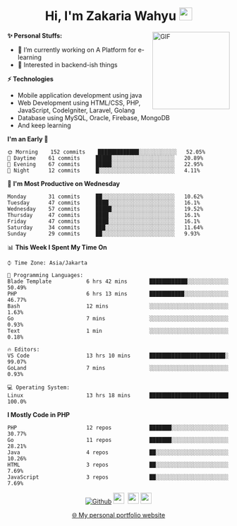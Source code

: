 <h1 align="center">Hi, I'm Zakaria Wahyu <img src="https://github.com/TheDudeThatCode/TheDudeThatCode/blob/master/Assets/Hi.gif" width="29px"></h1>

<img align="right" alt="GIF" height="175px" src="https://www.nayakapratama.co.id/wp-content/uploads/2019/07/Website-Maintenance.gif" />

**✨ Personal Stuffs:**
- 🔭 I’m currently working on A Platform for e-learning 
- 🌱 Interested in backend-ish things

**⚡ Technologies**
- Mobile application development using java
- Web Development using HTML/CSS, PHP, JavaScript, CodeIgniter, Laravel, Golang
- Database using MySQL, Oracle, Firebase, MongoDB
- And keep learning

<!--START_SECTION:waka-->
**I'm an Early 🐤** 

```text
🌞 Morning    152 commits    █████████████░░░░░░░░░░░░   52.05% 
🌆 Daytime    61 commits     █████░░░░░░░░░░░░░░░░░░░░   20.89% 
🌃 Evening    67 commits     █████░░░░░░░░░░░░░░░░░░░░   22.95% 
🌙 Night      12 commits     █░░░░░░░░░░░░░░░░░░░░░░░░   4.11%

```
📅 **I'm Most Productive on Wednesday** 

```text
Monday       31 commits     ██░░░░░░░░░░░░░░░░░░░░░░░   10.62% 
Tuesday      47 commits     ████░░░░░░░░░░░░░░░░░░░░░   16.1% 
Wednesday    57 commits     █████░░░░░░░░░░░░░░░░░░░░   19.52% 
Thursday     47 commits     ████░░░░░░░░░░░░░░░░░░░░░   16.1% 
Friday       47 commits     ████░░░░░░░░░░░░░░░░░░░░░   16.1% 
Saturday     34 commits     ███░░░░░░░░░░░░░░░░░░░░░░   11.64% 
Sunday       29 commits     ██░░░░░░░░░░░░░░░░░░░░░░░   9.93%

```


📊 **This Week I Spent My Time On** 

```text
⌚︎ Time Zone: Asia/Jakarta

💬 Programming Languages: 
Blade Template           6 hrs 42 mins       ████████████░░░░░░░░░░░░░   50.49% 
PHP                      6 hrs 13 mins       ███████████░░░░░░░░░░░░░░   46.77% 
Bash                     12 mins             ░░░░░░░░░░░░░░░░░░░░░░░░░   1.63% 
Go                       7 mins              ░░░░░░░░░░░░░░░░░░░░░░░░░   0.93% 
Text                     1 min               ░░░░░░░░░░░░░░░░░░░░░░░░░   0.18%

🔥 Editors: 
VS Code                  13 hrs 10 mins      ████████████████████████░   99.07% 
GoLand                   7 mins              ░░░░░░░░░░░░░░░░░░░░░░░░░   0.93%

💻 Operating System: 
Linux                    13 hrs 18 mins      █████████████████████████   100.0%

```

**I Mostly Code in PHP** 

```text
PHP                      12 repos            ███████░░░░░░░░░░░░░░░░░░   30.77% 
Go                       11 repos            ███████░░░░░░░░░░░░░░░░░░   28.21% 
Java                     4 repos             ██░░░░░░░░░░░░░░░░░░░░░░░   10.26% 
HTML                     3 repos             ██░░░░░░░░░░░░░░░░░░░░░░░   7.69% 
JavaScript               3 repos             ██░░░░░░░░░░░░░░░░░░░░░░░   7.69%

```



<!--END_SECTION:waka-->

<p align="center">
<a href="https://github.com/zakariawahyu" target="_blank"><img alt="Github" src="https://img.shields.io/badge/GitHub-%2312100E.svg?&style=for-the-badge&logo=Github&logoColor=white" /></a>
<a href="https://www.twitter.com/_zakariawahyu"><img src="https://img.shields.io/badge/twitter-%231DA1F2.svg?&style=for-the-badge&logo=twitter&logoColor=white" height=25></a> 
<a href="https://www.linkedin.com/in/zakariawahyu"><img src="https://img.shields.io/badge/linkedin-%230077B5.svg?&style=for-the-badge&logo=linkedin&logoColor=white" height=25></a> 
<a href="https://www.instagram.com/_zakariawahyu"><img src="https://img.shields.io/badge/instagram-%23E4405F.svg?&style=for-the-badge&logo=instagram&logoColor=white" height=25></a></p>
<p align="center"><a href="https://www.zakariawahyu.com" target="_blank">🌐 My personal portfolio website</a></p>
